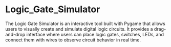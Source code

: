 # Logic_Gate_Simulator
The Logic Gate Simulator is an interactive tool built with Pygame that allows users to visually create and simulate digital logic circuits. It provides a drag-and-drop interface where users can place logic gates, switches, LEDs, and connect them with wires to observe circuit behavior in real time.
